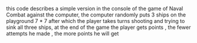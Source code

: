 this code describes a simple version in the console of the game of Naval Combat against the computer,
the computer randomly puts 3 ships on the playground 7 * 7 after 
which the player takes turns shooting and trying to sink all three ships,
at the end of the game the player gets points , the fewer attempts he made , the more points he will get
